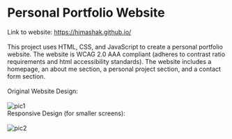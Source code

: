 # Personal Portfolio Website
Link to website: https://himashak.github.io/ <br><br>
This project uses HTML, CSS, and JavaScript to create a personal portfolio website. The website is WCAG 2.0 AAA compliant (adheres to contrast ratio requirements and html accessibility standards). The website includes a homepage, an about me section, a personal project section, and a contact form section.
<br><br>
Original Website Design: <br><br>
![pic1](https://github.com/HimashaK/HimashaK.github.io/assets/90633056/ab158921-43fc-40e7-8042-054ec8f3133a)
<br>
Responsive Design (for smaller screens): <br><br>
![pic2](https://github.com/HimashaK/HimashaK.github.io/assets/90633056/dacd46ca-9e2a-4a2a-8230-457426119e41)






